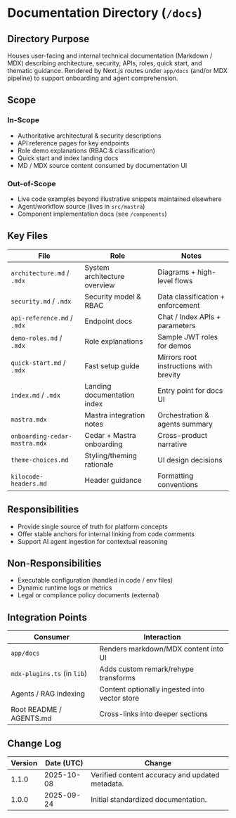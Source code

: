 <!-- AGENTS-META {"title":"Documentation System","version":"1.1.0","last_updated":"2025-10-08T08:00:26Z","applies_to":"/docs","tags":["layer:docs","domain:docs","type:content","status":"stable"],"status":"stable"} -->

# Documentation Directory (`/docs`)

## Directory Purpose

Houses user-facing and internal technical documentation (Markdown / MDX) describing architecture, security, APIs, roles, quick start, and thematic guidance. Rendered by Next.js routes under `app/docs` (and/or MDX pipeline) to support onboarding and agent comprehension.

## Scope

### In-Scope

- Authoritative architectural & security descriptions
- API reference pages for key endpoints
- Role demo explanations (RBAC & classification)
- Quick start and index landing docs
- MD / MDX source content consumed by documentation UI

### Out-of-Scope

- Live code examples beyond illustrative snippets maintained elsewhere
- Agent/workflow source (lives in `src/mastra`)
- Component implementation docs (see `/components`)

## Key Files

| File | Role | Notes |
| --- | --- | --- |
| `architecture.md` / `.mdx` | System architecture overview | Diagrams + high-level flows |
| `security.md` / `.mdx` | Security model & RBAC | Data classification + enforcement |
| `api-reference.md` / `.mdx` | Endpoint docs | Chat / Index APIs + parameters |
| `demo-roles.md` / `.mdx` | Role explanations | Sample JWT roles for demos |
| `quick-start.md` / `.mdx` | Fast setup guide | Mirrors root instructions with brevity |
| `index.md` / `.mdx` | Landing documentation index | Entry point for docs UI |
| `mastra.mdx` | Mastra integration notes | Orchestration & agents summary |
| `onboarding-cedar-mastra.mdx` | Cedar + Mastra onboarding | Cross-product narrative |
| `theme-choices.md` | Styling/theming rationale | UI design decisions |
| `kilocode-headers.md` | Header guidance | Formatting conventions |

## Responsibilities

- Provide single source of truth for platform concepts
- Offer stable anchors for internal linking from code comments
- Support AI agent ingestion for contextual reasoning

## Non-Responsibilities

- Executable configuration (handled in code / env files)
- Dynamic runtime logs or metrics
- Legal or compliance policy documents (external)

## Integration Points

| Consumer | Interaction |
| --- | --- |
| `app/docs` | Renders markdown/MDX content into UI |
| `mdx-plugins.ts` (in `lib`) | Adds custom remark/rehype transforms |
| Agents / RAG indexing | Content optionally ingested into vector store |
| Root README / AGENTS.md | Cross-links into deeper sections |

## Change Log

| Version | Date (UTC) | Change |
| --- | --- | --- |
| 1.1.0 | 2025-10-08 | Verified content accuracy and updated metadata. |
| 1.0.0 | 2025-09-24 | Initial standardized documentation. |